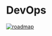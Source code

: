# DevOps



[![roadmap](https://img.shields.io/badge/View%20PDF-Documentation-blue)](https://github.com/sandy1in/DevOps/blob/main/roadmap.pdf)
